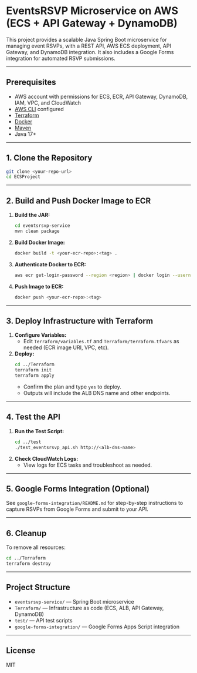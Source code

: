 # EventsRSVP Microservice on AWS (ECS + API Gateway + DynamoDB)

This project provides a scalable Java Spring Boot microservice for managing event RSVPs, with a REST API, AWS ECS deployment, API Gateway, and DynamoDB integration. It also includes a Google Forms integration for automated RSVP submissions.

---

## Prerequisites
- AWS account with permissions for ECS, ECR, API Gateway, DynamoDB, IAM, VPC, and CloudWatch
- [AWS CLI](https://docs.aws.amazon.com/cli/latest/userguide/getting-started-install.html) configured
- [Terraform](https://www.terraform.io/downloads.html)
- [Docker](https://www.docker.com/)
- [Maven](https://maven.apache.org/)
- Java 17+

---

## 1. Clone the Repository
```bash
git clone <your-repo-url>
cd ECSProject
```

---

## 2. Build and Push Docker Image to ECR

1. **Build the JAR:**
   ```bash
   cd eventsrsvp-service
   mvn clean package
   ```
2. **Build Docker Image:**
   ```bash
   docker build -t <your-ecr-repo>:<tag> .
   ```
3. **Authenticate Docker to ECR:**
   ```bash
   aws ecr get-login-password --region <region> | docker login --username AWS --password-stdin <account-id>.dkr.ecr.<region>.amazonaws.com
   ```
4. **Push Image to ECR:**
   ```bash
   docker push <your-ecr-repo>:<tag>
   ```

---

## 3. Deploy Infrastructure with Terraform

1. **Configure Variables:**
   - Edit `Terraform/variables.tf` and `Terraform/terraform.tfvars` as needed (ECR image URI, VPC, etc).
2. **Deploy:**
   ```bash
   cd ../Terraform
   terraform init
   terraform apply
   ```
   - Confirm the plan and type `yes` to deploy.
   - Outputs will include the ALB DNS name and other endpoints.

---

## 4. Test the API

1. **Run the Test Script:**
   ```bash
   cd ../test
   ./test_eventsrsvp_api.sh http://<alb-dns-name>
   ```
2. **Check CloudWatch Logs:**
   - View logs for ECS tasks and troubleshoot as needed.

---

## 5. Google Forms Integration (Optional)

See `google-forms-integration/README.md` for step-by-step instructions to capture RSVPs from Google Forms and submit to your API.

---

## 6. Cleanup
To remove all resources:
```bash
cd ../Terraform
terraform destroy
```

---

## Project Structure
- `eventsrsvp-service/` — Spring Boot microservice
- `Terraform/` — Infrastructure as code (ECS, ALB, API Gateway, DynamoDB)
- `test/` — API test scripts
- `google-forms-integration/` — Google Forms Apps Script integration

---

## License
MIT
